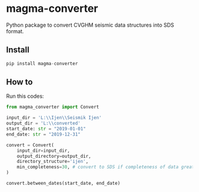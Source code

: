 # magma-converter
Python package to convert CVGHM seismic data structures into SDS format.

## Install
```python
pip install magma-converter
```

## How to
Run this codes:
```python
from magma_converter import Convert

input_dir = 'L:\\Ijen\\Seismik Ijen'
output_dir = 'L:\\converted'
start_date: str = "2019-01-01"
end_date: str = "2019-12-31"

convert = Convert(
    input_dir=input_dir,
    output_directory=output_dir,
    directory_structure='ijen',
    min_completeness=30, # convert to SDS if completeness of data greater than 30%
)

convert.between_dates(start_date, end_date)
```
